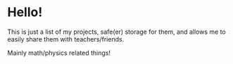 # Hello!
This is just a list of my projects, safe(er) storage for them, and allows me to easily share them with teachers/friends.

Mainly math/physics related things! 
